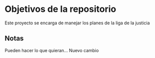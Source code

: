 # Objetivos de la repositorio

Este proyecto se encarga de manejar los planes de la liga de la justicia


## Notas
Pueden hacer lo que quieran...
Nuevo cambio
